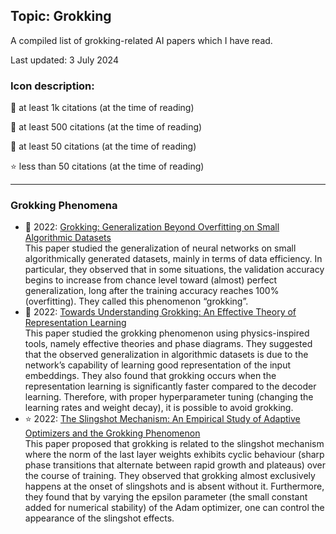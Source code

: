 ## Topic: Grokking

A compiled list of grokking-related AI papers which I have read.

Last updated: 3 July 2024

### Icon description:

🥇 at least 1k citations (at the time of reading)

🥈 at least 500 citations (at the time of reading)

🥉 at least 50 citations (at the time of reading)

⭐ less than 50 citations (at the time of reading)

----

### Grokking Phenomena

* 🥉 2022: [Grokking: Generalization Beyond Overfitting on Small Algorithmic Datasets](https://arxiv.org/pdf/2201.02177.pdf) <br>
This paper studied the generalization of neural networks on small algorithmically generated datasets, mainly in terms of data efficiency. In particular, they observed that in some situations, the validation accuracy begins to increase from chance level toward (almost) perfect generalization, long after the training accuracy reaches 100% (overfitting). They called this phenomenon “grokking”.
* 🥉 2022: [Towards Understanding Grokking: An Effective Theory of Representation Learning](https://arxiv.org/pdf/2205.10343.pdf) <br>
This paper studied the grokking phenomenon using physics-inspired tools, namely effective theories and phase diagrams. They suggested that the observed generalization in algorithmic datasets is due to the network’s capability of learning good representation of the input embeddings. They also found that grokking occurs when the representation learning is significantly faster compared to the decoder learning. Therefore, with proper hyperparameter tuning (changing the learning rates and weight decay), it is possible to avoid grokking.
* ⭐ 2022: [The Slingshot Mechanism: An Empirical Study of Adaptive Optimizers and the Grokking Phenomenon](https://openreview.net/pdf?id=lY1e0PNkSJ) <br>
This paper proposed that grokking is related to the slingshot mechanism where the norm of the last layer weights exhibits cyclic behaviour (sharp phase transitions that alternate between rapid growth and plateaus) over the course of training. They observed that grokking almost exclusively happens at the onset of slingshots and is absent without it. Furthermore, they found that by varying the epsilon parameter (the small constant added for numerical stability) of the Adam optimizer, one can control the appearance of the slingshot effects.
